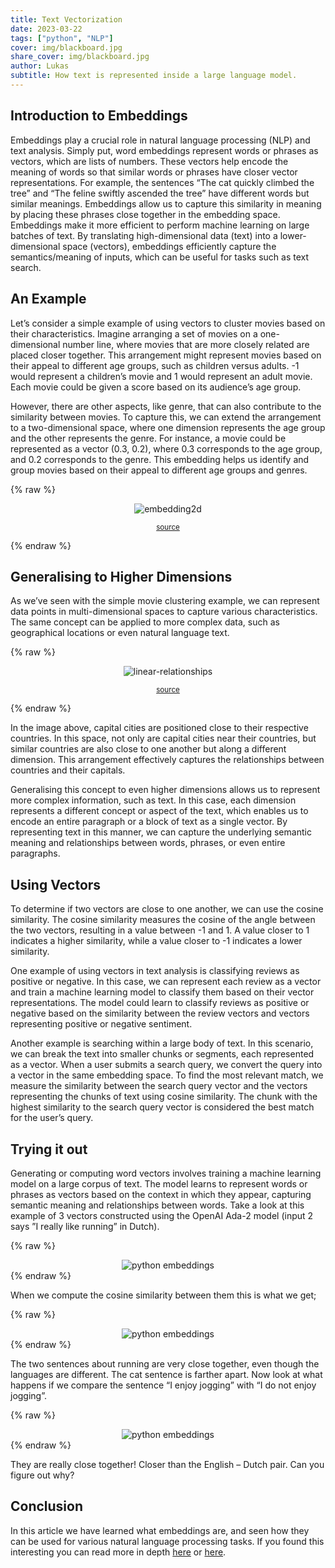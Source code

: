 ```yaml
---
title: Text Vectorization
date: 2023-03-22
tags: ["python", "NLP"]
cover: img/blackboard.jpg
share_cover: img/blackboard.jpg
author: Lukas
subtitle: How text is represented inside a large language model.
---
```

## Introduction to Embeddings

Embeddings play a crucial role in natural language processing (NLP) and text analysis. Simply put, word embeddings represent words or phrases as vectors, which are lists of numbers. These vectors help encode the meaning of words so that similar words or phrases have closer vector representations. For example, the sentences “The cat quickly climbed the tree” and “The feline swiftly ascended the tree” have different words but similar meanings. Embeddings allow us to capture this similarity in meaning by placing these phrases close together in the embedding space. Embeddings make it more efficient to perform machine learning on large batches of text. By translating high-dimensional data (text) into a lower-dimensional space (vectors), embeddings efficiently capture the semantics/meaning of inputs, which can be useful for tasks such as text search.

## An Example

Let’s consider a simple example of using vectors to cluster movies based on their characteristics. Imagine arranging a set of movies on a one-dimensional number line, where movies that are more closely related are placed closer together. This arrangement might represent movies based on their appeal to different age groups, such as children versus adults. -1 would represent a children’s movie and 1 would represent an adult movie. Each movie could be given a score based on its audience’s age group.  

However, there are other aspects, like genre, that can also contribute to the similarity between movies. To capture this, we can extend the arrangement to a two-dimensional space, where one dimension represents the age group and the other represents the genre. For instance, a movie could be represented as a vector (0.3, 0.2), where 0.3 corresponds to the age group, and 0.2 corresponds to the genre. This embedding helps us identify and group movies based on their appeal to different age groups and genres.


{% raw %}
<center>
<img src="embedding2d.jpg" alt="embedding2d">
<p><small><a href="https://developers.google.com/machine-learning/crash-course/embeddings/motivation-from-collaborative-filtering">source</a></small></p>
</center>
{% endraw %}


## Generalising to Higher Dimensions

As we’ve seen with the simple movie clustering example, we can represent data points in multi-dimensional spaces to capture various characteristics. The same concept can be applied to more complex data, such as geographical locations or even natural language text.

{% raw %}
<center>
<img src="linear-relationships.jpg" alt="linear-relationships">
<p><small><a href="https://developers.google.com/machine-learning/crash-course/embeddings/translating-to-a-lower-dimensional-space">source</a></small></p>
</center>
{% endraw %}

In the image above, capital cities are positioned close to their respective countries. In this space, not only are capital cities near their countries, but similar countries are also close to one another but along a different dimension. This arrangement effectively captures the relationships between countries and their capitals.

Generalising this concept to even higher dimensions allows us to represent more complex information, such as text. In this case, each dimension represents a different concept or aspect of the text, which enables us to encode an entire paragraph or a block of text as a single vector. By representing text in this manner, we can capture the underlying semantic meaning and relationships between words, phrases, or even entire paragraphs.

## Using Vectors

To determine if two vectors are close to one another, we can use the cosine similarity. The cosine similarity measures the cosine of the angle between the two vectors, resulting in a value between -1 and 1. A value closer to 1 indicates a higher similarity, while a value closer to -1 indicates a lower similarity.

One example of using vectors in text analysis is classifying reviews as positive or negative. In this case, we can represent each review as a vector and train a machine learning model to classify them based on their vector representations. The model could learn to classify reviews as positive or negative based on the similarity between the review vectors and vectors representing positive or negative sentiment.

Another example is searching within a large body of text. In this scenario, we can break the text into smaller chunks or segments, each represented as a vector. When a user submits a search query, we convert the query into a vector in the same embedding space. To find the most relevant match, we measure the similarity between the search query vector and the vectors representing the chunks of text using cosine similarity. The chunk with the highest similarity to the search query vector is considered the best match for the user’s query.

## Trying it out

Generating or computing word vectors involves training a machine learning model on a large corpus of text. The model learns to represent words or phrases as vectors based on the context in which they appear, capturing semantic meaning and relationships between words. Take a look at this example of 3 vectors constructed using the OpenAI Ada-2 model (input 2 says ”I really like running” in Dutch). 

{% raw %}
<center>
<img src="python_embeddings.png" alt="python embeddings">
</center>
{% endraw %}

When we compute the cosine similarity between them this is what we get;

 
{% raw %}
<center>
<img src="python_embeddings2.png" alt="python embeddings">
</center>
{% endraw %}

The two sentences about running are very close together, even though the languages are different. The cat sentence is farther apart. Now look at what happens if we compare the sentence “I enjoy jogging” with “I do not enjoy jogging”.


{% raw %}
<center>
<img src="python_embeddings3.png" alt="python embeddings">
</center>
{% endraw %}

They are really close together! Closer than the English – Dutch pair. Can you figure out why?

## Conclusion


In this article we have learned what embeddings are, and seen how they can be used for various natural language processing tasks. If you found this interesting you can read more in depth [here](http://www.offconvex.org/2015/12/12/word-embeddings-1/) or [here](https://p.migdal.pl/2017/01/06/king-man-woman-queen-why.html/). 


